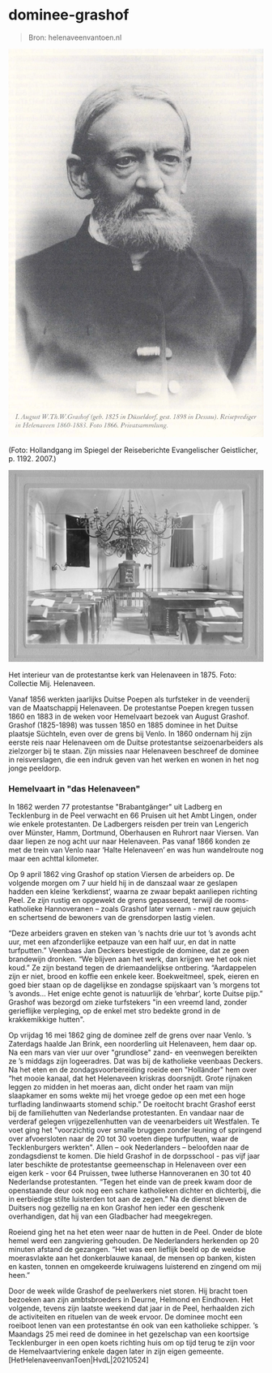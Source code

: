 # dominee-grashof

> Bron: helenaveenvantoen.nl

![(Foto: Hollandgang im Spiegel der Reiseberichte Evangelischer Geistlicher, p. 1192. 2007.)](images/dominee-grashof/1192_foto_Grashof_kopie__282_29.jpg)

(Foto: Hollandgang im Spiegel der Reiseberichte Evangelischer Geistlicher, p. 1192. 2007.)

![Het interieur van de protestantse kerk van Helenaveen in 1875. Foto: Collectie Mij. Helenaveen.](images/dominee-grashof/protkerk_Helenaveen_int_1875.jpg)

Het interieur van de protestantse kerk van Helenaveen in 1875. Foto: Collectie Mij. Helenaveen.

Vanaf 1856 werkten jaarlijks Duitse Poepen als turfsteker in de veenderij van de Maatschappij Helenaveen. De protestantse Poepen kregen tussen 1860 en 1883 in de weken voor Hemelvaart bezoek van August Grashof. Grashof (1825-1898) was tussen 1850 en 1885 dominee in het Duitse plaatsje Süchteln, even over de grens bij Venlo. In 1860 ondernam hij zijn eerste reis naar Helenaveen om de Duitse protestantse seizoenarbeiders als zielzorger bij te staan. Zijn missies naar Helenaveen beschreef de dominee in reisverslagen, die een indruk geven van het werken en wonen in het nog jonge peeldorp.

### Hemelvaart in "das Helenaveen"

In 1862 werden 77 protestantse "Brabantgänger" uit Ladberg en Tecklenburg in de Peel verwacht en 66 Pruisen uit het Ambt Lingen, onder wie enkele protestanten. De Ladbergers reisden per trein van Lengerich over Münster, Hamm, Dortmund, Oberhausen en Ruhrort naar Viersen. Van daar liepen ze nog acht uur naar Helenaveen. Pas vanaf 1866 konden ze met de trein van Venlo naar ‘Halte Helenaveen’ en was hun wandelroute nog maar een achttal kilometer.

Op 9 april 1862 ving Grashof op station Viersen de arbeiders op. De volgende morgen om 7 uur hield hij in de danszaal waar ze geslapen hadden een kleine ‘kerkdienst’, waarna ze zwaar bepakt aanliepen richting Peel. Ze zijn rustig en opgewekt de grens gepasseerd, terwijl de rooms-katholieke Hannoveranen – zoals Grashof later vernam - met rauw gejuich en schertsend de bewoners van de grensdorpen lastig vielen.

“Deze arbeiders graven en steken van ’s nachts drie uur tot ’s avonds acht uur, met een afzonderlijke eetpauze van een half uur, en dat in natte turfputten.” Veenbaas Jan Deckers bevestigde de dominee, dat ze geen brandewijn dronken. “We blijven aan het werk, dan krijgen we het ook niet koud.” Ze zijn bestand tegen de driemaandelijkse ontbering. “Aardappelen zijn er niet, brood en koffie een enkele keer. Boekweitmeel, spek, eieren en goed bier staan op de dagelijkse en zondagse spijskaart van ’s morgens tot ’s avonds… Het enige echte genot is natuurlijk de ‘ehrbar’, korte Duitse pijp.” Grashof was bezorgd om zieke turfstekers "in een vreemd land, zonder gerieflijke verpleging, op de enkel met stro bedekte grond in de krakkemikkige hutten".

Op vrijdag 16 mei 1862 ging de dominee zelf de grens over naar Venlo. ’s Zaterdags haalde Jan Brink, een noorderling uit Helenaveen, hem daar op. Na een mars van vier uur over "grundlose" zand- en veenwegen bereikten ze ’s middags zijn logeeradres. Dat was bij de katholieke veenbaas Deckers. Na het eten en de zondagsvoorbereiding roeide een "Holländer" hem over “het mooie kanaal, dat het Helenaveen kriskras doorsnijdt. Grote rijnaken leggen zo midden in het moeras aan, dicht onder het raam van mijn slaapkamer en soms wekte mij het vroege gedoe op een met een hoge turflading landinwaarts stomend schip.” De roeitocht bracht Grashof eerst bij de familiehutten van Nederlandse protestanten. En vandaar naar de verderaf gelegen vrijgezellenhutten van de veenarbeiders uit Westfalen. Te voet ging het "voorzichtig over smalle bruggen zonder leuning of springend over afvoersloten naar de 20 tot 30 voeten diepe turfputten, waar de Tecklenburgers werkten". Allen – ook Nederlanders – beloofden naar de zondagsdienst te komen. Die hield Grashof in de dorpsschool - pas vijf jaar later beschikte de protestantse geemeenschap in Helenaveen over een eigen kerk - voor 64 Pruissen, twee lutherse Hannoveranen en 30 tot 40 Nederlandse protestanten. “Tegen het einde van de preek kwam door de openstaande deur ook nog een schare katholieken dichter en dichterbij, die in eerbiedige stilte luisterden tot aan de zegen.” Na de dienst bleven de Duitsers nog gezellig na en kon Grashof hen ieder een geschenk overhandigen, dat hij van een Gladbacher had meegekregen.

Roeiend ging het na het eten weer naar de hutten in de Peel. Onder de blote hemel werd een zangviering gehouden. De Nederlanders herkenden op 20 minuten afstand de gezangen. “Het was een lieflijk beeld op de weidse moerasvlakte aan het donkerblauwe kanaal, de mensen op banken, kisten en kasten, tonnen en omgekeerde kruiwagens luisterend en zingend om mij heen.”

Door de week wilde Grashof de peelwerkers niet storen. Hij bracht toen bezoeken aan zijn ambtsbroeders in Deurne, Helmond en Eindhoven. Het volgende, tevens zijn laatste weekend dat jaar in de Peel, herhaalden zich de activiteiten en rituelen van de week ervoor. De dominee mocht een roeiboot lenen van een protestantse én ook van een katholieke schipper. ’s Maandags 25 mei reed de dominee in het gezelschap van een koortsige Tecklenburger in een open koets richting huis om op tijd terug te zijn voor de Hemelvaartviering enkele dagen later in zijn eigen gemeente. [HetHelenaveenvanToen|HvdL|20210524]
